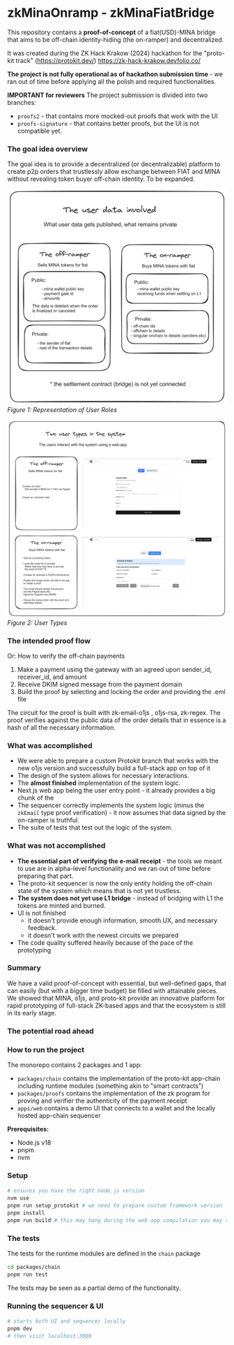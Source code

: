 # zkMinaOnramp - zkMinaFiatBridge

This repository contains a **proof-of-concept** of a fiat(USD)-MINA bridge that aims to be off-chain identity-hiding (the on-ramper) and decentralized.

It was created during the ZK Hack Krakow (2024) hackathon for the "proto-kit track" (https://protokit.dev/)
https://zk-hack-krakow.devfolio.co/

**The project is not fully operational as of hackathon submission time** - we ran out of time before applying all the polish and required functionalities.

**IMPORTANT for reviewers**
The project submission is divided into two branches:
 - `proofs2` - that contains more mocked-out proofs that work with the UI
 -  `proofs-signature` - that contains better proofs, but the UI is not compatible yet.

### The goal idea overview
The goal idea is to provide a decentralized (or decentralizable) platform to create p2p orders that trustlessly allow exchange between FIAT and MINA without revealing token buyer off-chain identity.
To be expanded.

![User Data](./ressources/user_data.png)
*Figure 1: Representation of User Roles*

![User Types](./ressources/user_types.png)
*Figure 2: User Types*

### The intended proof flow

Or: How to verify the off-chain payments

1. Make a payment using the gateway with an agreed upon sender_id, receiver_id, and amount
2. Receive DKIM signed message from the payment domain
3. Build the proof by selecting and locking the order and providing the .eml file

The circuit for the proof is built with zk-email-o1js , o1js-rsa, zk-regex.
The proof verifies against the public data of the order details that
in essence is a hash of all the necessary information.

### What was accomplished
- We were able to prepare a custom Protokit branch that works with the new o1js version and successfully build a full-stack app on top of it
- The design of the system allows for necessary interactions.
- The **almost finished** implementation of the system logic.
- Next.js web app being the user entry point - it already provides a big chunk of the
- The sequencer correctly implements the system logic (minus the `zkEmail` type proof verification) - it now assumes that data signed by the on-ramper is truthful.
- The suite of tests that test out the logic of the system.


### What was not accomplished

- **The essential part of verifying the e-mail receipt** - the tools we meant to use are in alpha-level functionality and we ran out of time before preparing that part. 
- The proto-kit sequencer is now the only entity holding the off-chain state of the system which means that is not yet trustless.
- **The system does not yet use L1 bridge** - instead of bridging with L1 the tokens are minted and burned.
- UI is not finished
	- it doesn't provide enough information, smooth UX, and necessary feedback.
	- it doesn't work with the newest circuits we prepared
- The code quality suffered heavily because of the pace of the prototyping


### Summary

We have a valid proof-of-concept with essential, but well-defined gaps, that can easily (but with a bigger time budget) be filled with attainable pieces.
We showed that MINA, o1js, and proto-kit provide an innovative platform for rapid prototyping of full-stack ZK-based apps and that the ecosystem is still in its
early stage.


### The potential road ahead

### How to run the project


The monorepo contains 2 packages and 1 app:

- `packages/chain` contains the implementation of the proto-kit app-chain including runtime modules (something akin to "smart contracts")
- `packages/proofs` contains the implementation of the zk program for proving and verifier the authenticity of the payment receipt
- `apps/web` contains a demo UI that connects to a wallet and the locally hosted app-chain sequencer

**Prerequisites:**

- Node.js v18
- pnpm
- nvm


### Setup

```zsh
# ensures you have the right node.js version
nvm use
pnpm run setup_protokit # we need to prepare custom framework version
pnpm install
pnpm run build # this may hang during the web app compilation you may stop it
```

### The tests

The tests for the runtime modules are defined in the `chain` package

```zsh
cd packages/chain
pnpm run test
```

The tests may be seen as a partial demo of the functionality.

### Running the sequencer & UI

```zsh
# starts both UI and sequencer locally
pnpm dev
# then visit localhost:3000
```
